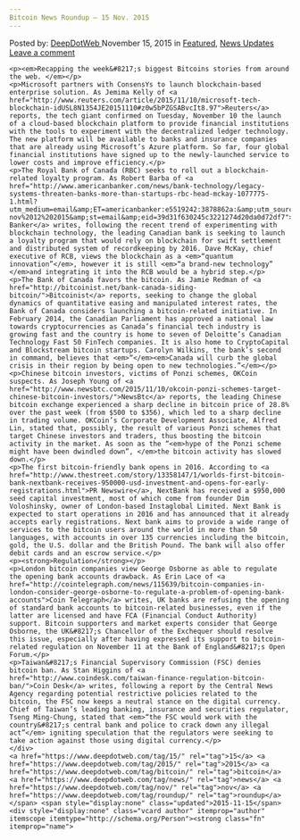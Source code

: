 ```yaml
---
Bitcoin News Roundup – 15 Nov. 2015
---
```

<article class="post-listing post-12190 post type-post status-publish format-standard has-post-thumbnail hentry  tag-1886 tag-2524 tag-bitcoin tag-news tag-nov tag-roundup">
    <div class="post-inner">
        <span>Posted by: <a href="https://www.deepdotweb.com/author/admin/" title="">DeepDotWeb </a></span>
    <span>November 15, 2015</span>
    <span>in <a href="https://www.deepdotweb.com/category/deepdot-news/" rel="category tag">Featured</a>, <a href="https://www.deepdotweb.com/category/news-updates/" rel="category tag">News Updates</a></span>
    <span><a href="https://www.deepdotweb.com/2015/11/15/bitcoin-news-roundup-15-nov-2015/#respond">Leave a comment</a></span>
    </p>
    <div class="clear"></div>
    
    <p><em>Recapping the week&#8217;s biggest Bitcoins stories from around the web. </em></p>
    <p>Microsoft partners with ConsensYs to launch blockchain-based enterprise solution. As Jemima Kelly of <a href="http://www.reuters.com/article/2015/11/10/microsoft-tech-blockchain-idUSL8N1354JE20151110#z0w5bPZGSABvcIt8.97">Reuters</a> reports, the tech giant confirmed on Tuesday, November 10 the launch of a cloud-based blockchain platform to provide financial institutions with the tools to experiment with the decentralized ledger technology. The new platform will be available to banks and insurance companies that are already using Microsoft’s Azure platform. So far, four global financial institutions have signed up to the newly-launched service to lower costs and improve efficiency.</p>
    <p>The Royal Bank of Canada (RBC) seeks to roll out a blockchain-related loyalty program. As Robert Barba of <a href="http://www.americanbanker.com/news/bank-technology/legacy-systems-threaten-banks-more-than-startups-rbc-head-mckay-1077775-1.html?utm_medium=email&amp;ET=americanbanker:e5519242:3878862a:&amp;utm_source=newsletter&amp;utm_campaign=daily%20pdf-nov%2012%202015&amp;st=email&amp;eid=39d31f630245c3221274d20da0d72df7">American Banker</a> writes, following the recent trend of experimenting with blockchain technology, the leading Canadian bank is seeking to launch a loyalty program that would rely on blockchain for swift settlement and distributed system of recordkeeping by 2016. Dave McKay, chief executive of RCB, views the blockchain as a <em>“quantum innovation”</em>, however it is still <em>“a brand-new technology” </em>and integrating it into the RCB would be a hybrid step.</p>
    <p>The Bank of Canada favors the bitcoin. As Jamie Redman of <a href="http://bitcoinist.net/bank-canada-siding-bitcoin/">Bitcoinist</a> reports, seeking to change the global dynamics of quantitative easing and manipulated interest rates, the Bank of Canada considers launching a bitcoin-related initiative. In February 2014, the Canadian Parliament has approved a national law towards cryptocurrencies as Canada’s financial tech industry is growing fast and the country is home to seven of Deloitte’s Canadian Technology Fast 50 FinTech companies. It is also home to CryptoCapital and Blockstream bitcoin startups. Carolyn Wilkins, the bank’s second in command, believes that <em>“</em><em>Canada will curb the global crisis in their region by being open to new technologies.”</em></p>
    <p>Chinese bitcoin investors, victims of Ponzi schemes, OKCoin suspects. As Joseph Young of <a href="http://www.newsbtc.com/2015/11/10/okcoin-ponzi-schemes-target-chinese-bitcoin-investors/">NewsBtc</a> reports, the leading Chinese bitcoin exchange experienced a sharp decline in bitcoin price of 28.8% over the past week (from $500 to $356), which led to a sharp decline in trading volume. OKCoin’s Corporate Development Associate, Alfred Lin, stated that, possibly, the result of various Ponzi schemes that target Chinese investors and traders, thus boosting the bitcoin activity in the market. As soon as the “<em>hype of the Ponzi scheme might have been dwindled down”, </em>the bitcoin activity has slowed down.</p>
    <p>The first bitcoin-friendly bank opens in 2016. According to <a href="http://www.thestreet.com/story/13358147/1/worlds-first-bitcoin-bank-nextbank-receives-950000-usd-investment-and-opens-for-early-registrations.html">PR Newswire</a>, NextBank has received a $950,000 seed capital investment, most of which come from founder Dim Voloshinsky, owner of London-based Instaglobal Limited. Next Bank is expected to start operations in 2016 and has announced that it already accepts early registrations. Next bank aims to provide a wide range of services to the bitcoin users around the world in more than 50 languages, with accounts in over 135 currencies including the bitcoin, gold, the U.S. dollar and the British Pound. The bank will also offer debit cards and an escrow service.</p>
    <p><strong>Regulation</strong></p>
    <p>London bitcoin companies view George Osborne as able to regulate the opening bank accounts drawback. As Erin Lace of <a href="http://cointelegraph.com/news/115639/bitcoin-companies-in-london-consider-george-osborne-to-regulate-a-problem-of-opening-bank-accounts">Coin Telegraph</a> writes, UK banks are refusing the opening of standard bank accounts to bitcoin-related businesses, even if the latter are licensed and have FCA (Financial Conduct Authority) support. Bitcoin supporters and market experts consider that George Osborne, the UK&#8217;s Chancellor of the Exchequer should resolve this issue, especially after having expressed its support to bitcoin-related regulation on November 11 at the Bank of England&#8217;s Open Forum.</p>
    <p>Taiwan&#8217;s Financial Supervisory Commission (FSC) denies bitcoin ban. As Stan Higgins of <a href="http://www.coindesk.com/taiwan-finance-regulation-bitcoin-ban/">Coin Desk</a> writes, following a report by the Central News Agency regarding potential restrictive policies related to the bitcoin, the FSC now keeps a neutral stance on the digital currency. Chief of Taiwan’s leading banking, insurance and securities regulator, Tseng Ming-Chung, stated that <em>“the FSC would work with the country&#8217;s central bank and police to crack down any illegal act”</em> igniting speculation that the regulators were seeking to take action against those using digital currency.</p>
    </div>
    <a href="https://www.deepdotweb.com/tag/15/" rel="tag">15</a> <a href="https://www.deepdotweb.com/tag/2015/" rel="tag">2015</a> <a href="https://www.deepdotweb.com/tag/bitcoin/" rel="tag">bitcoin</a> <a href="https://www.deepdotweb.com/tag/news/" rel="tag">news</a> <a href="https://www.deepdotweb.com/tag/nov/" rel="tag">nov</a> <a href="https://www.deepdotweb.com/tag/roundup/" rel="tag">roundup</a></span> <span style="display:none" class="updated">2015-11-15</span>
    <div style="display:none" class="vcard author" itemprop="author" itemscope itemtype="http://schema.org/Person"><strong class="fn" itemprop="name">
    
